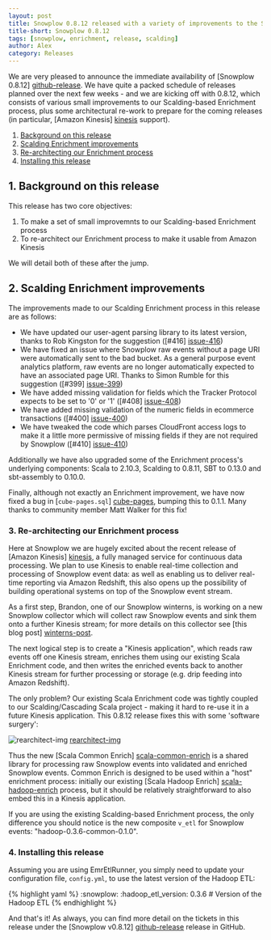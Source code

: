 ```yaml
---
layout: post
title: Snowplow 0.8.12 released with a variety of improvements to the Scalding Enrichment process
title-short: Snowplow 0.8.12
tags: [snowplow, enrichment, release, scalding]
author: Alex
category: Releases
---
```


We are very pleased to announce the immediate availability of [Snowplow 0.8.12] [github-release]. We have quite a packed schedule of releases planned over the next few weeks - and we are kicking off with 0.8.12, which consists of various small improvements to our Scalding-based Enrichment process, plus some architectural re-work to prepare for the coming releases (in particular, [Amazon Kinesis] [kinesis] support).

1. [Background on this release](/blog/2014/01/07/snowplow-0.8.12-released-with-scalding-enrichment-improvements/#background)
2. [Scalding Enrichment improvements](/blog/2014/01/07/snowplow-0.8.12-released-with-scalding-enrichment-improvements/#improvements)
3. [Re-architecting our Enrichment process](/blog/2014/01/07/snowplow-0.8.12-released-with-scalding-enrichment-improvements/#rearchitecting)
4. [Installing this release](/blog/2014/01/07/snowplow-0.8.12-released-with-scalding-enrichment-improvements/#install)

<div class="html">
<a name="background"><h2>1. Background on this release</h2></a>
</div>

This release has two core objectives:

1. To make a set of small improvemnts to our Scalding-based Enrichment process
2. To re-architect our Enrichment process to make it usable from Amazon Kinesis

We will detail both of these after the jump.

<!--more-->

<div class="html">
<a name="improvements"><h2>2. Scalding Enrichment improvements</h2></a>
</div>

The improvements made to our Scalding Enrichment process in this release are as follows:

* We have updated our user-agent parsing library to its latest version, thanks to Rob Kingston for the suggestion ([#416] [issue-416])
* We have fixed an issue where Snowplow raw events without a page URI were automatically sent to the bad bucket. As a general purpose event analytics platform, raw events are no longer automatically expected to have an associated page URI. Thanks to Simon Rumble for this suggestion ([#399] [issue-399])
* We have added missing validation for fields which the Tracker Protocol expects to be set to '0' or '1' ([#408] [issue-408])
* We have added missing validation of the numeric fields in ecommerce transactions ([#400] [issue-400])
* We have tweaked the code which parses CloudFront access logs to make it a little more permissive of missing fields if they are not required by Snowplow ([#410] [issue-410])

Additionally we have also upgraded some of the Enrichment process's underlying components: Scala to 2.10.3, Scalding to 0.8.11, SBT to 0.13.0 and sbt-assembly to 0.10.0.

Finally, although not exactly an Enrichment improvement, we have now fixed a bug in [`cube-pages.sql`] [cube-pages], bumping this to 0.1.1. Many thanks to community member Matt Walker for this fix!

<div class="html">
<a name="rearchitecting"><h3>3. Re-architecting our Enrichment process</h3></a>
</div>

Here at Snowplow we are hugely excited about the recent release of [Amazon Kinesis] [kinesis], a fully managed service for continuous data processing. We plan to use Kinesis to enable real-time collection and processing of Snowplow event data: as well as enabling us to deliver real-time reporting via Amazon Redshift, this also opens up the possibility of building operational systems on top of the Snowplow event stream.

As a first step, Brandon, one of our Snowplow winterns, is working on a new Snowplow collector which will collect raw Snowplow events and sink them onto a further Kinesis stream; for more details on this collector see [this blog post] [winterns-post].

The next logical step is to create a "Kinesis application", which reads raw events off one Kinesis stream, enriches them using our existing Scala Enrichment code, and then writes the enriched events back to another Kinesis stream for further processing or storage (e.g. drip feeding into Amazon Redshift).

The only problem? Our existing Scala Enrichment code was tightly coupled to our Scalding/Cascading Scala project - making it hard to re-use it in a future Kinesis application. This 0.8.12 release fixes this with some 'software surgery':

![rearchitect-img] [rearchitect-img]

Thus the new [Scala Common Enrich] [scala-common-enrich] is a shared library for processing raw Snowplow events into validated and enriched Snowplow events. Common Enrich is designed to be used within a "host" enrichment process: initially our existing [Scala Hadoop Enrich] [scala-hadoop-enrich] process, but it should be relatively straightforward to also embed this in a Kinesis application.

If you are using the existing Scalding-based Enrichment process, the only difference you should notice is the new composite `v_etl` for Snowplow events: "hadoop-0.3.6-common-0.1.0".

<div class="html">
<a name="install"><h3>4. Installing this release</h3></a>
</div>

Assuming you are using EmrEtlRunner, you simply need to update your configuration file, `config.yml`, to use the latest version of the Hadoop ETL:

{% highlight yaml %}
:snowplow:
  :hadoop_etl_version: 0.3.6 # Version of the Hadoop ETL
{% endhighlight %}

And that's it! As always, you can find more detail on the tickets in this release under the [Snowplow v0.8.12] [github-release] release in GitHub.

[kinesis]: http://aws.amazon.com/kinesis/

[issue-416]: https://github.com/snowplow/snowplow/issues/416
[issue-399]: https://github.com/snowplow/snowplow/issues/399
[issue-408]: https://github.com/snowplow/snowplow/issues/408
[issue-400]: https://github.com/snowplow/snowplow/issues/400
[issue-410]: https://github.com/snowplow/snowplow/issues/410

[winterns-post]: http://snowplowanalytics.com/blog/2013/12/20/introducing-our-snowplow-winterns/
[rearchitect-img]: /assets/img/blog/2014/01/common-enrich-rearchitect.png
[scala-common-enrich]: https://github.com/snowplow/snowplow/tree/master/3-enrich/scala-common-enrich
[scala-hadoop-enrich]: https://github.com/snowplow/snowplow/tree/master/3-enrich/scala-hadoop-enrich

[cube-pages]: https://github.com/snowplow/snowplow/blob/master/5-analytics/postgres-analytics/cubes/cube-pages.sql

[github-release]: https://github.com/snowplow/snowplow/releases/tag/0.8.12
